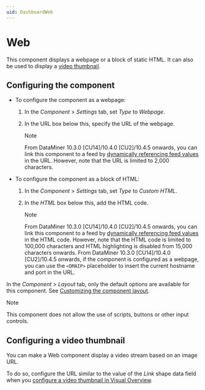 ```yaml
---
uid: DashboardWeb
---
```


# Web

This component displays a webpage or a block of static HTML. It can also be used to display a [video thumbnail](#configuring-a-video-thumbnail).

## Configuring the component

- To configure the component as a webpage:

  1. In the *Component* > *Settings* tab, set *Type* to *Webpage*.

  1. In the URL box below this, specify the URL of the webpage.

     > [!NOTE]
     > From DataMiner 10.3.0 [CU14]/10.4.0 [CU2]/10.4.5 onwards<!--RN 38993-->, you can link this component to a feed by [dynamically referencing feed values](xref:Feed_Link) in the URL. However, note that the URL is limited to 2,000 characters.

- To configure the component as a block of HTML:

  1. In the *Component* > *Settings* tab, set *Type* to *Custom HTML*.

  1. In the *HTML* box below this, add the HTML code.

     > [!NOTE]
     > From DataMiner 10.3.0 [CU14]/10.4.0 [CU2]/10.4.5 onwards<!--RN 38993-->, you can link this component to a feed by [dynamically referencing feed values](xref:Feed_Link) in the HTML code. However, note that the HTML code is limited to 100,000 characters and HTML highlighting is disabled from 15,000 characters onwards.
     > From DataMiner 10.3.0 [CU14]/10.4.0 [CU2]/10.4.5 onwards<!--RN 38993-->, if the component is configured as a webpage, you can use the `<DMAIP>` placeholder to insert the current hostname and port in the URL.

In the *Component* > *Layout* tab, only the default options are available for this component. See [Customizing the component layout](xref:Customize_Component_Layout).

> [!NOTE]
> This component does not allow the use of scripts, buttons or other input controls.

## Configuring a video thumbnail

You can make a Web component display a video stream based on an image URL.

To do so, configure the URL similar to the value of the *Link* shape data field when you [configure a video thumbnail in Visual Overview](xref:Linking_a_shape_to_a_video_thumbnail).
